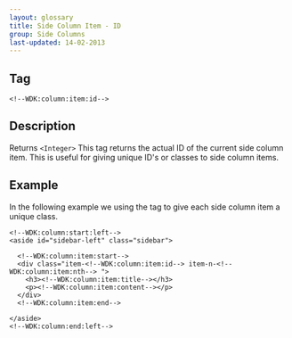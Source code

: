 ```yaml
---
layout: glossary
title: Side Column Item - ID
group: Side Columns
last-updated: 14-02-2013
---
```


## Tag

`<!--WDK:column:item:id-->`

## Description

Returns `<Integer>`
This tag returns the actual ID of the current side column item. This is useful for giving unique ID's or classes to side column items.

## Example

In the following example we using the tag to give each side column item a unique class.

~~~
<!--WDK:column:start:left-->
<aside id="sidebar-left" class="sidebar">

  <!--WDK:column:item:start-->
  <div class="item-<!--WDK:column:item:id--> item-n-<!--WDK:column:item:nth--> ">
    <h3><!--WDK:column:item:title--></h3>
    <p><!--WDK:column:item:content--></p>
  </div>
  <!--WDK:column:item:end-->

</aside>
<!--WDK:column:end:left-->
~~~